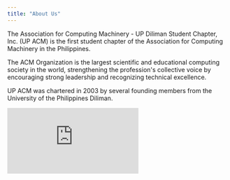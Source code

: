 ```yaml
---
title: "About Us"
---
```

The Association for Computing Machinery - UP Diliman Student Chapter, Inc. (UP ACM) is the first student chapter of the Association for Computing Machinery in the Philippines.

The ACM Organization is the largest scientific and educational computing society in the world, strengthening the profession's collective voice by encouraging strong leadership and recognizing technical excellence.

UP ACM was chartered in 2003 by several founding members from the University of the Philippines Diliman.

<iframe src="https://www.youtube-nocookie.com/embed/qc9F58uauhE" frameborder="0" allow="accelerometer; autoplay; clipboard-write; encrypted-media; gyroscope; picture-in-picture" allowfullscreen></iframe>
